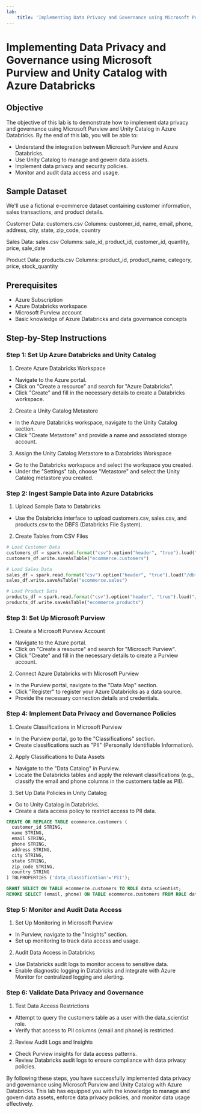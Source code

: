 ```yaml
---
lab:
    title: 'Implementing Data Privacy and Governance using Microsoft Purview and Unity Catalog with Azure Databricks'
---
```


# Implementing Data Privacy and Governance using Microsoft Purview and Unity Catalog with Azure Databricks

## Objective
The objective of this lab is to demonstrate how to implement data privacy and governance using Microsoft Purview and Unity Catalog in Azure Databricks. By the end of this lab, you will be able to:

- Understand the integration between Microsoft Purview and Azure Databricks.
- Use Unity Catalog to manage and govern data assets.
- Implement data privacy and security policies.
- Monitor and audit data access and usage.

## Sample Dataset
We'll use a fictional e-commerce dataset containing customer information, sales transactions, and product details.

Customer Data: customers.csv
Columns: customer_id, name, email, phone, address, city, state, zip_code, country

Sales Data: sales.csv
Columns: sale_id, product_id, customer_id, quantity, price, sale_date

Product Data: products.csv
Columns: product_id, product_name, category, price, stock_quantity

## Prerequisites
- Azure Subscription
- Azure Databricks workspace
- Microsoft Purview account
- Basic knowledge of Azure Databricks and data governance concepts

## Step-by-Step Instructions
### Step 1: Set Up Azure Databricks and Unity Catalog
1. Create Azure Databricks Workspace

- Navigate to the Azure portal.
- Click on "Create a resource" and search for "Azure Databricks".
- Click "Create" and fill in the necessary details to create a Databricks workspace.

2. Create a Unity Catalog Metastore
- In the Azure Databricks workspace, navigate to the Unity Catalog section.
- Click "Create Metastore" and provide a name and associated storage account.

3. Assign the Unity Catalog Metastore to a Databricks Workspace
- Go to the Databricks workspace and select the workspace you created.
- Under the "Settings" tab, choose "Metastore" and select the Unity Catalog metastore you created.

### Step 2: Ingest Sample Data into Azure Databricks
1. Upload Sample Data to Databricks

- Use the Databricks interface to upload customers.csv, sales.csv, and products.csv to the DBFS (Databricks File System).

2. Create Tables from CSV Files

```python
# Load Customer Data
customers_df = spark.read.format("csv").option("header", "true").load("/dbfs/FileStore/customers.csv")
customers_df.write.saveAsTable("ecommerce.customers")

# Load Sales Data
sales_df = spark.read.format("csv").option("header", "true").load("/dbfs/FileStore/sales.csv")
sales_df.write.saveAsTable("ecommerce.sales")

# Load Product Data
products_df = spark.read.format("csv").option("header", "true").load("/dbfs/FileStore/products.csv")
products_df.write.saveAsTable("ecommerce.products")
```

### Step 3: Set Up Microsoft Purview

1. Create a Microsoft Purview Account

- Navigate to the Azure portal.
- Click on "Create a resource" and search for "Microsoft Purview".
- Click "Create" and fill in the necessary details to create a Purview account.

2. Connect Azure Databricks with Microsoft Purview

- In the Purview portal, navigate to the "Data Map" section.
- Click "Register" to register your Azure Databricks as a data source.
- Provide the necessary connection details and credentials.

### Step 4: Implement Data Privacy and Governance Policies
1. Create Classifications in Microsoft Purview

- In the Purview portal, go to the "Classifications" section.
- Create classifications such as "PII" (Personally Identifiable Information).

2. Apply Classifications to Data Assets
- Navigate to the "Data Catalog" in Purview.
- Locate the Databricks tables and apply the relevant classifications (e.g., classify the email and phone columns in the customers table as PII).

3. Set Up Data Policies in Unity Catalog

- Go to Unity Catalog in Databricks.
- Create a data access policy to restrict access to PII data.

```sql
CREATE OR REPLACE TABLE ecommerce.customers (
  customer_id STRING,
  name STRING,
  email STRING,
  phone STRING,
  address STRING,
  city STRING,
  state STRING,
  zip_code STRING,
  country STRING
) TBLPROPERTIES ('data_classification'='PII');

GRANT SELECT ON TABLE ecommerce.customers TO ROLE data_scientist;
REVOKE SELECT (email, phone) ON TABLE ecommerce.customers FROM ROLE data_scientist;
```

### Step 5: Monitor and Audit Data Access
1. Set Up Monitoring in Microsoft Purview

- In Purview, navigate to the "Insights" section.
- Set up monitoring to track data access and usage.

2. Audit Data Access in Databricks

- Use Databricks audit logs to monitor access to sensitive data.
- Enable diagnostic logging in Databricks and integrate with Azure Monitor for centralized logging and alerting.

### Step 6: Validate Data Privacy and Governance
1. Test Data Access Restrictions

- Attempt to query the customers table as a user with the data_scientist role.
- Verify that access to PII columns (email and phone) is restricted.

2. Review Audit Logs and Insights

- Check Purview insights for data access patterns.
- Review Databricks audit logs to ensure compliance with data privacy policies.

By following these steps, you have successfully implemented data privacy and governance using Microsoft Purview and Unity Catalog with Azure Databricks. This lab has equipped you with the knowledge to manage and govern data assets, enforce data privacy policies, and monitor data usage effectively.